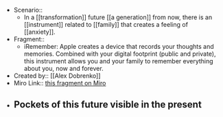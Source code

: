 - Scenario:: 
    - In a [[transformation]] future [[a generation]] from now, there is an [[instrument]] related to [[family]] that creates a feeling of [[anxiety]].
- Fragment:: 
    - iRemember: Apple creates a device that records your thoughts and memories. Combined with your digital footprint (public and private), this instrument allows you and your family to remember everything about you, now and forever.
- Created by:: [[Alex Dobrenko]]
- Miro Link:: [this fragment on Miro](https://miro.com/app/board/o9J_kpEmVVk=/?moveToWidget=3074457348942644114&cot=6)
- **Pockets of this future visible in the present**
    - 
